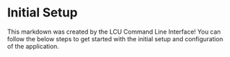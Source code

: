 # Initial Setup

This markdown was created by the LCU Command Line Interface! You can follow the below steps to get started with the initial setup and configuration of the application.
